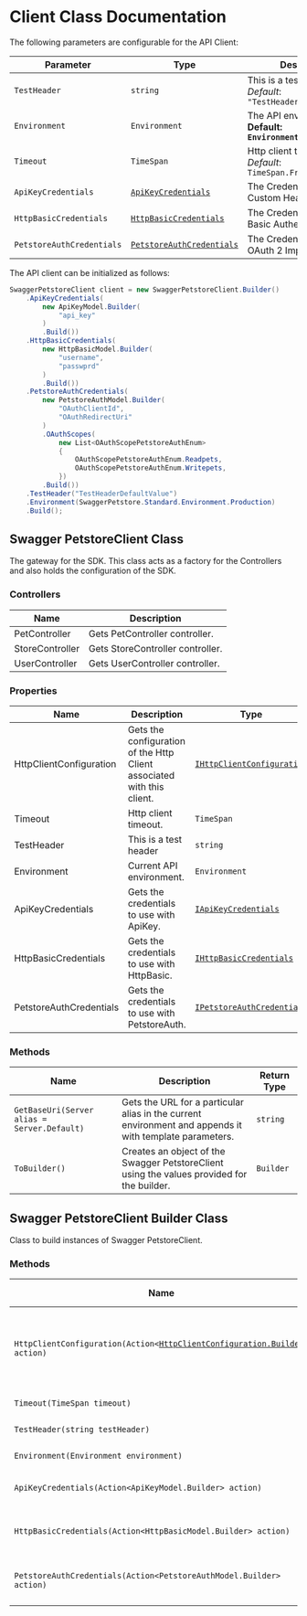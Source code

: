 
# Client Class Documentation

The following parameters are configurable for the API Client:

| Parameter | Type | Description |
|  --- | --- | --- |
| `TestHeader` | `string` | This is a test header<br>*Default*: `"TestHeaderDefaultValue"` |
| `Environment` | `Environment` | The API environment. <br> **Default: `Environment.Production`** |
| `Timeout` | `TimeSpan` | Http client timeout.<br>*Default*: `TimeSpan.FromSeconds(100)` |
| `ApiKeyCredentials` | [`ApiKeyCredentials`](auth/custom-header-signature.md) | The Credentials Setter for Custom Header Signature |
| `HttpBasicCredentials` | [`HttpBasicCredentials`](auth/basic-authentication.md) | The Credentials Setter for Basic Authentication |
| `PetstoreAuthCredentials` | [`PetstoreAuthCredentials`](auth/oauth-2-implicit-grant.md) | The Credentials Setter for OAuth 2 Implicit Grant |

The API client can be initialized as follows:

```csharp
SwaggerPetstoreClient client = new SwaggerPetstoreClient.Builder()
    .ApiKeyCredentials(
        new ApiKeyModel.Builder(
            "api_key"
        )
        .Build())
    .HttpBasicCredentials(
        new HttpBasicModel.Builder(
            "username",
            "passwprd"
        )
        .Build())
    .PetstoreAuthCredentials(
        new PetstoreAuthModel.Builder(
            "OAuthClientId",
            "OAuthRedirectUri"
        )
        .OAuthScopes(
            new List<OAuthScopePetstoreAuthEnum>
            {
                OAuthScopePetstoreAuthEnum.Readpets,
                OAuthScopePetstoreAuthEnum.Writepets,
            })
        .Build())
    .TestHeader("TestHeaderDefaultValue")
    .Environment(SwaggerPetstore.Standard.Environment.Production)
    .Build();
```

## Swagger PetstoreClient Class

The gateway for the SDK. This class acts as a factory for the Controllers and also holds the configuration of the SDK.

### Controllers

| Name | Description |
|  --- | --- |
| PetController | Gets PetController controller. |
| StoreController | Gets StoreController controller. |
| UserController | Gets UserController controller. |

### Properties

| Name | Description | Type |
|  --- | --- | --- |
| HttpClientConfiguration | Gets the configuration of the Http Client associated with this client. | [`IHttpClientConfiguration`](http-client-configuration.md) |
| Timeout | Http client timeout. | `TimeSpan` |
| TestHeader | This is a test header | `string` |
| Environment | Current API environment. | `Environment` |
| ApiKeyCredentials | Gets the credentials to use with ApiKey. | [`IApiKeyCredentials`](auth/custom-header-signature.md) |
| HttpBasicCredentials | Gets the credentials to use with HttpBasic. | [`IHttpBasicCredentials`](auth/basic-authentication.md) |
| PetstoreAuthCredentials | Gets the credentials to use with PetstoreAuth. | [`IPetstoreAuthCredentials`](auth/oauth-2-implicit-grant.md) |

### Methods

| Name | Description | Return Type |
|  --- | --- | --- |
| `GetBaseUri(Server alias = Server.Default)` | Gets the URL for a particular alias in the current environment and appends it with template parameters. | `string` |
| `ToBuilder()` | Creates an object of the Swagger PetstoreClient using the values provided for the builder. | `Builder` |

## Swagger PetstoreClient Builder Class

Class to build instances of Swagger PetstoreClient.

### Methods

| Name | Description | Return Type |
|  --- | --- | --- |
| `HttpClientConfiguration(Action<`[`HttpClientConfiguration.Builder`](http-client-configuration-builder.md)`> action)` | Gets the configuration of the Http Client associated with this client. | `Builder` |
| `Timeout(TimeSpan timeout)` | Http client timeout. | `Builder` |
| `TestHeader(string testHeader)` | This is a test header | `Builder` |
| `Environment(Environment environment)` | Current API environment. | `Builder` |
| `ApiKeyCredentials(Action<ApiKeyModel.Builder> action)` | Sets credentials for ApiKey. | `Builder` |
| `HttpBasicCredentials(Action<HttpBasicModel.Builder> action)` | Sets credentials for HttpBasic. | `Builder` |
| `PetstoreAuthCredentials(Action<PetstoreAuthModel.Builder> action)` | Sets credentials for PetstoreAuth. | `Builder` |

